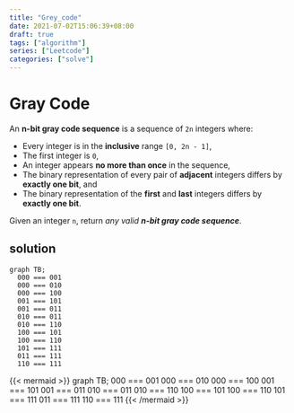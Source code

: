 ```yaml
---
title: "Grey_code"
date: 2021-07-02T15:06:39+08:00
draft: true
tags: ["algorithm"]
series: ["Leetcode"]
categories: ["solve"]
---
```


# Gray Code

An **n-bit gray code sequence** is a sequence of `2n` integers where:

- Every integer is in the **inclusive** range `[0, 2n - 1]`,
- The first integer is `0`,
- An integer appears **no more than once** in the sequence,
- The binary representation of every pair of **adjacent** integers differs by **exactly one bit**, and
- The binary representation of the **first** and **last** integers differs by **exactly one bit**.

Given an integer `n`, return *any valid **n-bit gray code sequence***.



## solution

```mermaid
graph TB;
  000 === 001
  000 === 010
  000 === 100
  001 === 101
  001 === 011
  010 === 011
  010 === 110
  100 === 101 
  100 === 110
  101 === 111
  011 === 111
  110 === 111
```

{{< mermaid >}}
graph TB;
  000 === 001
  000 === 010
  000 === 100
  001 === 101
  001 === 011
  010 === 011
  010 === 110
  100 === 101 
  100 === 110
  101 === 111
  011 === 111
  110 === 111
{{< /mermaid >}}